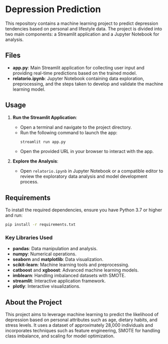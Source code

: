 # Depression Prediction

This repository contains a machine learning project to predict depression tendencies based on personal and lifestyle data. The project is divided into two main components: a Streamlit application and a Jupyter Notebook for analysis.

## Files

- **app.py**: Main Streamlit application for collecting user input and providing real-time predictions based on the trained model.
- **relatorio.ipynb**: Jupyter Notebook containing data exploration, preprocessing, and the steps taken to develop and validate the machine learning model.

## Usage

1. **Run the Streamlit Application**:
   - Open a terminal and navigate to the project directory.
   - Run the following command to launch the app:
     ```bash
     streamlit run app.py
     ```
   - Open the provided URL in your browser to interact with the app.

2. **Explore the Analysis**:
   - Open `relatorio.ipynb` in Jupyter Notebook or a compatible editor to review the exploratory data analysis and model development process.

## Requirements

To install the required dependencies, ensure you have Python 3.7 or higher and run:

```bash
pip install -r requirements.txt
```

### Key Libraries Used

- **pandas**: Data manipulation and analysis.
- **numpy**: Numerical operations.
- **seaborn** and **matplotlib**: Data visualization.
- **scikit-learn**: Machine learning tools and preprocessing.
- **catboost** and **xgboost**: Advanced machine learning models.
- **imblearn**: Handling imbalanced datasets with SMOTE.
- **streamlit**: Interactive application framework.
- **plotly**: Interactive visualizations.

## About the Project

This project aims to leverage machine learning to predict the likelihood of depression based on personal attributes such as age, dietary habits, and stress levels. It uses a dataset of approximately 28,000 individuals and incorporates techniques such as feature engineering, SMOTE for handling class imbalance, and scaling for model optimization.
